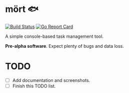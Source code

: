 # mört :fish:

[![Build Status](https://travis-ci.org/tomyl/mort.svg?branch=master)](https://travis-ci.org/tomyl/mort)
[![Go Report Card](https://goreportcard.com/badge/github.com/tomyl/mort)](https://goreportcard.com/report/github.com/tomyl/mort)

A simple console-based task management tool.

**Pre-alpha software**. Expect plenty of bugs and data loss.

# TODO
- [ ] Add documentation and screenshots.
- [ ] Finish this TODO list.

